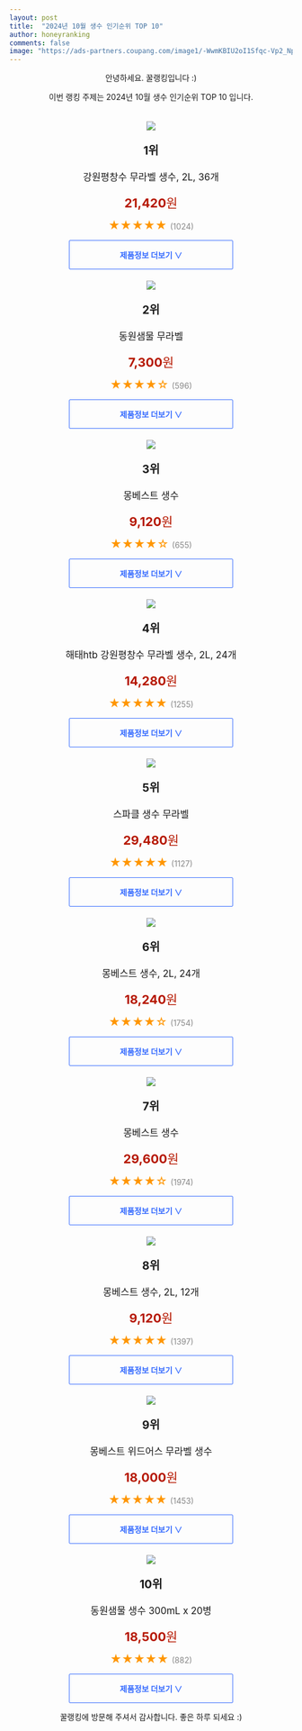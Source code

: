 ```yaml
---
layout: post
title:  "2024년 10월 생수 인기순위 TOP 10"
author: honeyranking
comments: false
image: "https://ads-partners.coupang.com/image1/-WwmKBIU2oI1Sfqc-Vp2_Np1jdwPwD7Qynh4SrTRZ_HSIMYoTi9Uu5ckzYpjMF2nenFj0IbpTJbPsKvqnFtwAdFd6217e-81amWl5ez24xfzwTznm1Xb8w4_CjkFxjKyslrnHfem36WcGWSN61lE9F6hqKc9rN2XLfbNDx103a9SyEGnaGI8thl3JVCIyJoTIS-q9x1iPUq2a7Fr-hF4BS_Ek18sS2Vu-oSBkjFP0waNVhAoS0rmeRmNl89rnGDBjW9SHD2M4vkC-dM4Vp00uCb0WimvaZcEhM9GeGxrLA=="
---
```

<p style="text-align: center;">안녕하세요. 꿀랭킹입니다 :)</p>
<p style="text-align: center;">이번 랭킹 주제는 2024년 10월 생수 인기순위 TOP 10 입니다.</p><center><img src="https://ads-partners.coupang.com/image1/-WwmKBIU2oI1Sfqc-Vp2_Np1jdwPwD7Qynh4SrTRZ_HSIMYoTi9Uu5ckzYpjMF2nenFj0IbpTJbPsKvqnFtwAdFd6217e-81amWl5ez24xfzwTznm1Xb8w4_CjkFxjKyslrnHfem36WcGWSN61lE9F6hqKc9rN2XLfbNDx103a9SyEGnaGI8thl3JVCIyJoTIS-q9x1iPUq2a7Fr-hF4BS_Ek18sS2Vu-oSBkjFP0waNVhAoS0rmeRmNl89rnGDBjW9SHD2M4vkC-dM4Vp00uCb0WimvaZcEhM9GeGxrLA==" style="margin-top:20px" /></center><p style="text-align: center; font-size: 20px"><b>1위</b></p><p style="text-align: center; font-size: 17px">강원평창수 무라벨 생수, 2L, 36개</p><p style="text-align: center;"><span style="color: #b61800; font-size: 22px;"><b>21,420</b>원</span></p><p style="text-align: center;"><span style="color: #ff9600; font-size: 20px;">★★★★★ </span><span style="color: #878787;">(1024)</span></p><center><a href="https://link.coupang.com/re/AFFSDP?lptag=AF3899140&subid=honeyrank&pageKey=8157269016&itemId=18037448980&vendorItemId=87017279547&traceid=V0-153-001a4f06029965eb&clickBeacon=c0d61a70-8c1a-11ef-b567-3f6004166eb4%7E3&requestid=20241017090000370174588648&token=31850C%7CMIXED"><div style="font-size: 14px; display: inline-block; padding: 15px 90px; color: #346aff; border-radius: 2px; border: 1px solid #346aff; cursor: pointer;"><b>제품정보 더보기 &or;</b></div></a></center><center><img src="https://ads-partners.coupang.com/image1/BTQc5DNaFss868l5BaPxpq0GD9jkQ8Mp1oOwC7R7k6LDyA5m1nJ2apRRhXugrbaJWOPH5M6rIC_TG9l6_gyzHZGtSz4d2bZZsBJYIJn2rYwXtMD7oZfUREwSEj-xSjsApaUYaHlALDNurA8Ra3yU42mQKRJQGftpnWR1kykVdATxU8LMzywRmcYin-1lbIyJo45qZEvPjKeojY_HNFTohom9HEA0LuF_rkbW-v2dZ7x1HwmAKozQqOyJrj22iTU_gFhyz_4yEIboFHfAprZyivFWfr1hw9IzewBf" style="margin-top:20px" /></center><p style="text-align: center; font-size: 20px"><b>2위</b></p><p style="text-align: center; font-size: 17px">동원샘물 무라벨</p><p style="text-align: center;"><span style="color: #b61800; font-size: 22px;"><b>7,300</b>원</span></p><p style="text-align: center;"><span style="color: #ff9600; font-size: 20px;">★★★★☆ </span><span style="color: #878787;">(596)</span></p><center><a href="https://link.coupang.com/re/AFFSDP?lptag=AF3899140&subid=honeyrank&pageKey=7869554357&itemId=20151857085&vendorItemId=86493936096&traceid=V0-153-17c2a755e3c9640f&requestid=20241017090000370174588648&token=31850C%7CMIXED"><div style="font-size: 14px; display: inline-block; padding: 15px 90px; color: #346aff; border-radius: 2px; border: 1px solid #346aff; cursor: pointer;"><b>제품정보 더보기 &or;</b></div></a></center><center><img src="https://ads-partners.coupang.com/image1/iPoLRFqAb2dKVW_9iDzgJ44_gMwGi8dsV-FfA-csNgXsH-KGwdnru8ssQGP7xKZoxpT5tR6ie4fp-wz3YCDIwBWe3bnunKGDPeu5UEJfv2Rwf_ZXLMOZosMDkwIZVdm9Y85CxemrEa2Vq8HtPk7LkpqoGg7ZG-0aZQjZx4lFUXw-COXLsIlnM17McmMaPJ4hiC6sHxdOBudusHgY3klgY3-XxO910wHTXn1XWN7106DSNMFa-wD_IpxG_TXx2vM0qlrYmXhqp_fs07w8x4eXGZwGjSm9aRPpTQ==" style="margin-top:20px" /></center><p style="text-align: center; font-size: 20px"><b>3위</b></p><p style="text-align: center; font-size: 17px">몽베스트 생수</p><p style="text-align: center;"><span style="color: #b61800; font-size: 22px;"><b>9,120</b>원</span></p><p style="text-align: center;"><span style="color: #ff9600; font-size: 20px;">★★★★☆ </span><span style="color: #878787;">(655)</span></p><center><a href="https://link.coupang.com/re/AFFSDP?lptag=AF3899140&subid=honeyrank&pageKey=4683535861&itemId=3123374792&vendorItemId=3265204045&traceid=V0-153-50ccda1736b1e161&requestid=20241017090000370174588648&token=31850C%7CMIXED"><div style="font-size: 14px; display: inline-block; padding: 15px 90px; color: #346aff; border-radius: 2px; border: 1px solid #346aff; cursor: pointer;"><b>제품정보 더보기 &or;</b></div></a></center><center><img src="https://ads-partners.coupang.com/image1/oqAG7rxkIOTkubYgoh9hxzp_mzs5WDhyxkxnsYcbVQPLhpsR0WDqDJEHkjIWuy8nxSZsLxY7vGsbtpceBxVkhsVdabJcBH98sleZ-Aja-gELEyRwCHbbO07Jv1gjm9tlZs7J-kLSSiHg76KwlgjrecFQGdm7BNnl3KFfa7zfCrKwy127qIGIhyCAMB_7HfisR4MTO5p3Kp5DIry9WcmuI1Hf-C8HqVK1A1mVVDO0yc1RKYu5IVHmzyMPajaFZIadDxPy3HOFatkB_B3U-Sfk5v0Z8oYMKSiZbA0LcDTU" style="margin-top:20px" /></center><p style="text-align: center; font-size: 20px"><b>4위</b></p><p style="text-align: center; font-size: 17px">해태htb 강원평창수 무라벨 생수, 2L, 24개</p><p style="text-align: center;"><span style="color: #b61800; font-size: 22px;"><b>14,280</b>원</span></p><p style="text-align: center;"><span style="color: #ff9600; font-size: 20px;">★★★★★ </span><span style="color: #878787;">(1255)</span></p><center><a href="https://link.coupang.com/re/AFFSDP?lptag=AF3899140&subid=honeyrank&pageKey=8157269016&itemId=7505540773&vendorItemId=86495568265&traceid=V0-153-001a4f06029965eb&clickBeacon=c0d61a70-8c1a-11ef-92c7-91ffbf49d980%7E3&requestid=20241017090000370174588648&token=31850C%7CMIXED"><div style="font-size: 14px; display: inline-block; padding: 15px 90px; color: #346aff; border-radius: 2px; border: 1px solid #346aff; cursor: pointer;"><b>제품정보 더보기 &or;</b></div></a></center><center><img src="https://ads-partners.coupang.com/image1/P1Zh-uGlcMuqYRUxP6RIedf26pJDvIuLMaU-W8RnAAvIbluOg_d1Ol870SspbSTawlZwWBI8YDpU9rgZtLLbgMoCk-HgT3xltL4tnQDybHfu1b-0SZuAWtXyNgKNbEzF6MVwPGlf_ZyWcm9TOxGnCHgc74DqMZ6jnxBWEnHveqN5mlWbxAxMpR16bTQdh58FuumVZ2SGKCIyHEvZnV85qK5j4gipPKvWvMiKrp3_pMoIiE-PlNgJtz6xzmThQJM8R4zQ0F2IPrHtHzjFda6odfNKQAiq9om9r8_bjuSEdgAQG8LmPJW9rTk2" style="margin-top:20px" /></center><p style="text-align: center; font-size: 20px"><b>5위</b></p><p style="text-align: center; font-size: 17px">스파클 생수 무라벨</p><p style="text-align: center;"><span style="color: #b61800; font-size: 22px;"><b>29,480</b>원</span></p><p style="text-align: center;"><span style="color: #ff9600; font-size: 20px;">★★★★★ </span><span style="color: #878787;">(1127)</span></p><center><a href="https://link.coupang.com/re/AFFSDP?lptag=AF3899140&subid=honeyrank&pageKey=6830320694&itemId=16212148856&vendorItemId=83406358812&traceid=V0-153-6ce6316f601cbcde&requestid=20241017090000370174588648&token=31850C%7CMIXED"><div style="font-size: 14px; display: inline-block; padding: 15px 90px; color: #346aff; border-radius: 2px; border: 1px solid #346aff; cursor: pointer;"><b>제품정보 더보기 &or;</b></div></a></center><center><img src="https://ads-partners.coupang.com/image1/b_byPUuE1DweQnaCb6IyjWz8d8gR2puEsATfVX1OBrAS1RTkZADHXfu7uIlJkUt8moJSLhUIrwvb3Ij790KWz78mDfH98IRaQVuf0x9r7IwkZV1omyu16bMUwDhAWYv8byMN647wdsb2JLnjxfA6c01MySBv2K6PuBTYdis7pswjJAFhL8IkPOR_KBgfUdT417YaLznjj28l8v0P3hR76zBXlVN1K2Zr5aLq3HZ6Km0qtltIDX1dOvhZlUBq23Nx1C7qzqxn9HnkshQysGVVBCcWiD-7VC88qWEmcqwIFcQ=" style="margin-top:20px" /></center><p style="text-align: center; font-size: 20px"><b>6위</b></p><p style="text-align: center; font-size: 17px">몽베스트 생수, 2L, 24개</p><p style="text-align: center;"><span style="color: #b61800; font-size: 22px;"><b>18,240</b>원</span></p><p style="text-align: center;"><span style="color: #ff9600; font-size: 20px;">★★★★☆ </span><span style="color: #878787;">(1754)</span></p><center><a href="https://link.coupang.com/re/AFFSDP?lptag=AF3899140&subid=honeyrank&pageKey=4683535861&itemId=5622377053&vendorItemId=84994380436&traceid=V0-153-50ccda1736b1e161&clickBeacon=c0d61a70-8c1a-11ef-9855-88fe5d8840f1%7E3&requestid=20241017090000370174588648&token=31850C%7CMIXED"><div style="font-size: 14px; display: inline-block; padding: 15px 90px; color: #346aff; border-radius: 2px; border: 1px solid #346aff; cursor: pointer;"><b>제품정보 더보기 &or;</b></div></a></center><center><img src="https://ads-partners.coupang.com/image1/BqLdyIM3RsitTrnIBhnXUFR11IOcK-tpceO0_u1PzrBWMWXPWoD69tVSDkV9elM-SF0nER0fwTCp1jewlHk76YzGRkflNeH5xQDE3aKYT9pQvaOk0Rcs1c0tjjolBnRgqQlWDgWKPlsUxPrwWwLMir65fAZJFio9HWwdjlZafP405Q9cpM4pg3HuDKWrV9vtVbMgztaovVjkE6RxZ_YKlxELKfweLrimQ-e60RRvpyzQqc9TiNUUE7DzThkGiOBOtpSQmkayRnKOIHLdMRkwCjm5d411IwyPMW6Vjw==" style="margin-top:20px" /></center><p style="text-align: center; font-size: 20px"><b>7위</b></p><p style="text-align: center; font-size: 17px">몽베스트 생수</p><p style="text-align: center;"><span style="color: #b61800; font-size: 22px;"><b>29,600</b>원</span></p><p style="text-align: center;"><span style="color: #ff9600; font-size: 20px;">★★★★☆ </span><span style="color: #878787;">(1974)</span></p><center><a href="https://link.coupang.com/re/AFFSDP?lptag=AF3899140&subid=honeyrank&pageKey=4683535861&itemId=3880660285&vendorItemId=85192860305&traceid=V0-153-50ccda1736b1e161&requestid=20241017090000370174588648&token=31850C%7CMIXED"><div style="font-size: 14px; display: inline-block; padding: 15px 90px; color: #346aff; border-radius: 2px; border: 1px solid #346aff; cursor: pointer;"><b>제품정보 더보기 &or;</b></div></a></center><center><img src="https://ads-partners.coupang.com/image1/qwPoj97wXwgFqXfBq61rnfXGA0-rKGElW_WRyCUt9O54-WBoDcDnOz3BVEYKgX6pfIybFzpVRt8vOYl5wgPgmlrfuBK0bNkdMmPDluq10eEWwpAvsOKNVWE_gyYiGqIHu1JNUh0agyIjtQ55pZiCJF4TAx8OzlaY3syaaemPe9agQE6LMjopGMUZ3eJ4QZ9gSX1nBOwtZJa6pvumIHcjFLQWfLqXg2fu844dsRCiBhluqdpnp76hoqxAJwWk7zLokng_cMwYknXOVFTthJZ3nnX_X6rGcAxsvl5d9s5FBCw=" style="margin-top:20px" /></center><p style="text-align: center; font-size: 20px"><b>8위</b></p><p style="text-align: center; font-size: 17px">몽베스트 생수, 2L, 12개</p><p style="text-align: center;"><span style="color: #b61800; font-size: 22px;"><b>9,120</b>원</span></p><p style="text-align: center;"><span style="color: #ff9600; font-size: 20px;">★★★★★ </span><span style="color: #878787;">(1397)</span></p><center><a href="https://link.coupang.com/re/AFFSDP?lptag=AF3899140&subid=honeyrank&pageKey=4683535861&itemId=3123374792&vendorItemId=84994381167&traceid=V0-153-50ccda1736b1e161&clickBeacon=c0d61a70-8c1a-11ef-a337-eeddc2b8e71b%7E3&requestid=20241017090000370174588648&token=31850C%7CMIXED"><div style="font-size: 14px; display: inline-block; padding: 15px 90px; color: #346aff; border-radius: 2px; border: 1px solid #346aff; cursor: pointer;"><b>제품정보 더보기 &or;</b></div></a></center><center><img src="https://ads-partners.coupang.com/image1/tKIKnycXk8lN1GsttGILXK9ejxOiS3yGrCKY1FUZQ-ODkDpSPmBpxe0REMjObPmCp9a9Eus1jVW7LgoVX_qKPtdLk9RPy2SCTb65PMoCRdgVFYLnumCdNS7_kUUzEIy2EwlSu8t6RoGS6De-qQf2i9i8kfGf3UtFmvslUZS8pnas2jilwC0R3eFhzXQNKChvIwQoSKIsphRADaoFjfD02rJMODXU-IfozDI-u8HRy8ohWRF-PGsxCdtkUnSzK_NK3U2y3dXb6UXU85BhBQEB8mokoDsVgFH8-lNdUNU=" style="margin-top:20px" /></center><p style="text-align: center; font-size: 20px"><b>9위</b></p><p style="text-align: center; font-size: 17px">몽베스트 위드어스 무라벨 생수</p><p style="text-align: center;"><span style="color: #b61800; font-size: 22px;"><b>18,000</b>원</span></p><p style="text-align: center;"><span style="color: #ff9600; font-size: 20px;">★★★★★ </span><span style="color: #878787;">(1453)</span></p><center><a href="https://link.coupang.com/re/AFFSDP?lptag=AF3899140&subid=honeyrank&pageKey=6212866716&itemId=18172930009&vendorItemId=86467814390&traceid=V0-153-4f54b9ab61f31132&requestid=20241017090000370174588648&token=31850C%7CMIXED"><div style="font-size: 14px; display: inline-block; padding: 15px 90px; color: #346aff; border-radius: 2px; border: 1px solid #346aff; cursor: pointer;"><b>제품정보 더보기 &or;</b></div></a></center><center><img src="https://ads-partners.coupang.com/image1/Rnh_g8sTjKsfU4X0RhIAf4Ra3cHRpDLYaffWO64pNqkXgcwFW2ui2N9lzZgVS4cAPHleu79D70YdGoHPZ5H_bclIjlCw6rpl3TV-OSqlyMVDJR5GbWKWbhVt4layW2qcntFHyrkNzit0LyMjdEGSqbGEvFiMOfJ4J5xkHZXfNnl6U2SkwqeIutrh_VVVvJ4wLkNTeZaiPHIzJVWjFF3aNKtIAyqS-KW2TQM-zuwdAQuQDpdp6iB9Gdqv1oWGbiuUmQ3JAB3Faxl1m4QyJTn1-yaJI4D4kPsIDhTWYdfNzdtBKZGUjC6GPL8w-4inIw==" style="margin-top:20px" /></center><p style="text-align: center; font-size: 20px"><b>10위</b></p><p style="text-align: center; font-size: 17px">동원샘물 생수 300mL x 20병</p><p style="text-align: center;"><span style="color: #b61800; font-size: 22px;"><b>18,500</b>원</span></p><p style="text-align: center;"><span style="color: #ff9600; font-size: 20px;">★★★★★ </span><span style="color: #878787;">(882)</span></p><center><a href="https://link.coupang.com/re/AFFSDP?lptag=AF3899140&subid=honeyrank&pageKey=8299946299&itemId=24016387247&vendorItemId=91037002525&traceid=V0-153-b82bb23adf9f84f8&clickBeacon=c0d61a70-8c1a-11ef-aa55-8ee3f7ab7ff9%7E3&requestid=20241017090000370174588648&token=31850C%7CMIXED"><div style="font-size: 14px; display: inline-block; padding: 15px 90px; color: #346aff; border-radius: 2px; border: 1px solid #346aff; cursor: pointer;"><b>제품정보 더보기 &or;</b></div></a></center><p style="text-align: center;">꿀랭킹에 방문해 주셔서 감사합니다. 좋은 하루 되세요 :)</p>